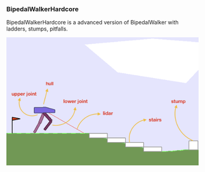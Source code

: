 ### BipedalWalkerHardcore


BipedalWalkerHardcore is a advanced version of BipedalWalker with ladders, stumps, pitfalls.

![](https://github.com/honghaow/FORK/blob/master/BipedalWalkerHardcore/bipedalwalker-hardcore1.png)
